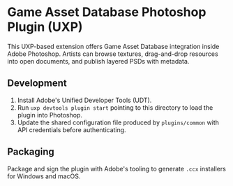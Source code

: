 # Game Asset Database Photoshop Plugin (UXP)

This UXP-based extension offers Game Asset Database integration inside
Adobe Photoshop. Artists can browse textures, drag-and-drop resources
into open documents, and publish layered PSDs with metadata.

## Development

1. Install Adobe's Unified Developer Tools (UDT).
2. Run `uxp devtools plugin start` pointing to this directory to load the
   plugin into Photoshop.
3. Update the shared configuration file produced by `plugins/common` with
   API credentials before authenticating.

## Packaging

Package and sign the plugin with Adobe's tooling to generate `.ccx`
installers for Windows and macOS.
